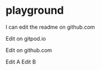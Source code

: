 # playground

I can edit the readme on github.com

Edit on gitpod.io

Edit on github.com

Edit A
Edit B
